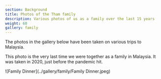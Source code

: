 ```yaml
---
section: Background
title: Photos of the Tham family
description: Various photos of us as a family over the last 15 years
weight: 60
gallery: family
---
```


The photos in the gallery below have been taken on various trips to Malaysia.

This photo is the very last time we were together as a family in Malaysia. It was taken in 2020, just before the pandemic hit.

![Family Dinner](../gallery/family/Family Dinner.jpeg)
